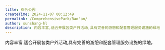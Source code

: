 ```yaml
---
title: 综合公园
createTime: 2024-11-07 00:12:49
permalink: /ComprehensivePark/Bao'an/
author: sunshang-hl
description: 内容丰富,适合开展各类户外活动,具有完善的游憩和配套管理服务设施的绿地
---
```


内容丰富,适合开展各类户外活动,具有完善的游憩和配套管理服务设施的绿地。


